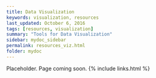 ```yaml
---
title: Data Visualization
keywords: visualization, resources
last_updated: October 6, 2016
tags: [resources, visualization]
summary: "Tools for Data Visualization"
sidebar: mydoc_sidebar
permalink: resources_viz.html
folder: mydoc
---
```


Placeholder. Page coming soon. 
{% include links.html %}
